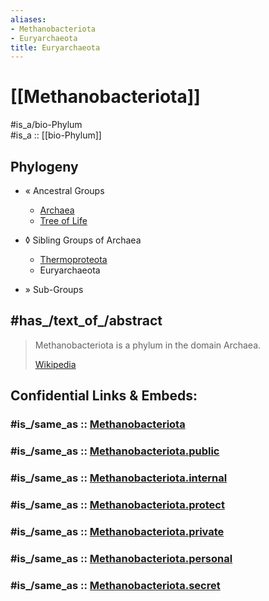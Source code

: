 ```yaml
---
aliases:
- Methanobacteriota
- Euryarchaeota
title: Euryarchaeota
---
```


# [[Methanobacteriota]] 


#is_a/bio-Phylum  
#is_a :: [[bio-Phylum]]  

## Phylogeny 

-   « Ancestral Groups  
    -   [Archaea](Archaea)
    -   [Tree of Life](../Tree_of_Life.md)

-   ◊ Sibling Groups of  Archaea
    -   [Thermoproteota](Thermoproteota.md)
    -   Euryarchaeota

-   » Sub-Groups 

## #has_/text_of_/abstract 

> Methanobacteriota is a phylum in the domain Archaea.
>
> [Wikipedia](https://en.wikipedia.org/wiki/Methanobacteriota) 


## Confidential Links & Embeds: 

### #is_/same_as :: [Methanobacteriota](/_Standards/bio/bio~Domain/Archaea/Methanobacteriota.md) 

### #is_/same_as :: [Methanobacteriota.public](/_public/bio/bio~Domain/Archaea/Methanobacteriota.public.md) 

### #is_/same_as :: [Methanobacteriota.internal](/_internal/bio/bio~Domain/Archaea/Methanobacteriota.internal.md) 

### #is_/same_as :: [Methanobacteriota.protect](/_protect/bio/bio~Domain/Archaea/Methanobacteriota.protect.md) 

### #is_/same_as :: [Methanobacteriota.private](/_private/bio/bio~Domain/Archaea/Methanobacteriota.private.md) 

### #is_/same_as :: [Methanobacteriota.personal](/_personal/bio/bio~Domain/Archaea/Methanobacteriota.personal.md) 

### #is_/same_as :: [Methanobacteriota.secret](/_secret/bio/bio~Domain/Archaea/Methanobacteriota.secret.md)

